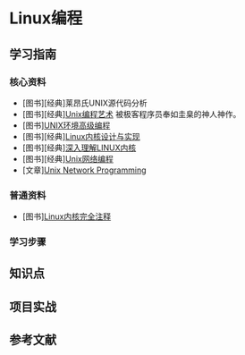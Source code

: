 # Linux编程

## 学习指南

### 核心资料

* [图书][经典]莱昂氏UNIX源代码分析
* [图书][经典][Unix编程艺术](http://product.dangdang.com/22863178.html) 被极客程序员奉如圭臬的神人神作。
* [图书][UNIX环境高级编程](http://product.dangdang.com/23481078.html)
* [图书][经典][Linux内核设计与实现](http://product.dangdang.com/21065276.html)
* [图书][经典][深入理解LINUX内核](http://product.dangdang.com/20046247.html)
* [图书][经典][Unix网络编程](http://product.dangdang.com/23734637.html)
* [文章][Unix Network Programming](http://www.masterraghu.com/subjects/np/introduction/unix_network_programming_v1.3/toc.html)

### 普通资料

* [图书][Linux内核完全注释](http://product.dangdang.com/8914120.html)

### 学习步骤

## 知识点

## 项目实战

## 参考文献
